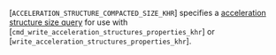 [`ACCELERATION_STRUCTURE_COMPACTED_SIZE_KHR`] specifies
a [acceleration structure size query](https://www.khronos.org/registry/vulkan/specs/1.3-extensions/html/vkspec.html#acceleration-structure-copying)
for use with [`cmd_write_acceleration_structures_properties_khr`] or
[`write_acceleration_structures_properties_khr`].